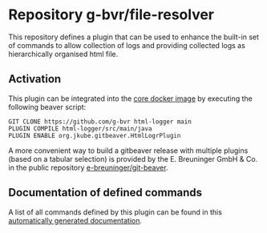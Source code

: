# Repository g-bvr/file-resolver

This repository defines a plugin that can be used to enhance the built-in set of commands
to allow collection of logs and providing collected logs as hierarchically organised html file.

## Activation

This plugin can be integrated into the [core docker image](https://hub.docker.com/r/gitbeaver/core/tags)
by executing the following beaver script:

```
GIT CLONE https://github.com/g-bvr html-logger main
PLUGIN COMPILE html-logger/src/main/java
PLUGIN ENABLE org.jkube.gitbeaver.HtmlLogrPlugin
```

A more convenient way to build a gitbeaver release with multiple
plugins (based on a tabular selection)
is provided by the E. Breuninger GmbH & Co. in the public repository
[e-breuninger/git-beaver](https://github.com/e-breuninger/git-beaver).

## Documentation of defined commands

A list of all commands defined by this plugin can be found in this [automatically generated documentation](https://htmlpreview.github.io/?https://raw.githubusercontent.com/g-bvrhtml-logger/main/doc/HtmlLogPlugin.html). 